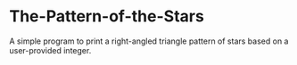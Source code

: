 # The-Pattern-of-the-Stars
A simple program to print a right-angled triangle pattern of stars based on a user-provided integer.
